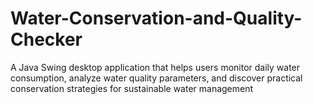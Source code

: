 # Water-Conservation-and-Quality-Checker
A Java Swing desktop application that helps users monitor daily water consumption, analyze water quality parameters, and discover practical conservation strategies for sustainable water management
